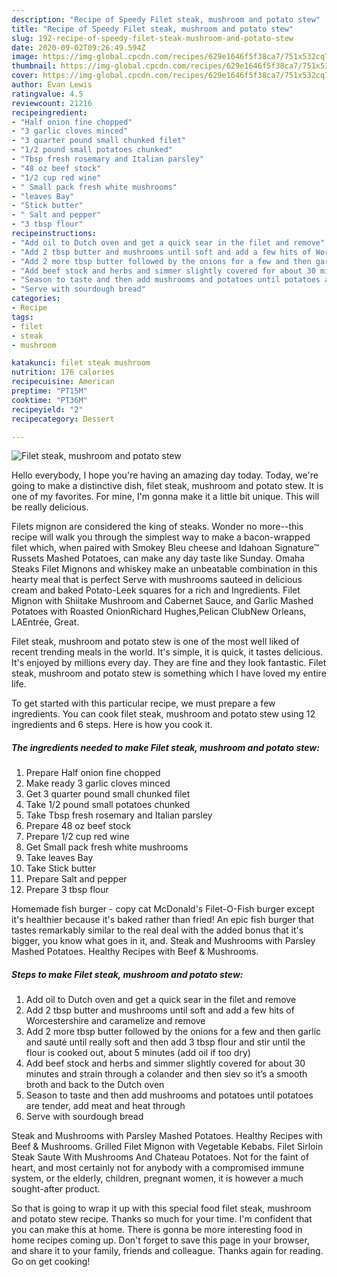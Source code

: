 ```yaml
---
description: "Recipe of Speedy Filet steak, mushroom and potato stew"
title: "Recipe of Speedy Filet steak, mushroom and potato stew"
slug: 192-recipe-of-speedy-filet-steak-mushroom-and-potato-stew
date: 2020-09-02T09:26:49.594Z
image: https://img-global.cpcdn.com/recipes/629e1646f5f38ca7/751x532cq70/filet-steak-mushroom-and-potato-stew-recipe-main-photo.jpg
thumbnail: https://img-global.cpcdn.com/recipes/629e1646f5f38ca7/751x532cq70/filet-steak-mushroom-and-potato-stew-recipe-main-photo.jpg
cover: https://img-global.cpcdn.com/recipes/629e1646f5f38ca7/751x532cq70/filet-steak-mushroom-and-potato-stew-recipe-main-photo.jpg
author: Evan Lewis
ratingvalue: 4.5
reviewcount: 21216
recipeingredient:
- "Half onion fine chopped"
- "3 garlic cloves minced"
- "3 quarter pound small chunked filet"
- "1/2 pound small potatoes chunked"
- "Tbsp fresh rosemary and Italian parsley"
- "48 oz beef stock"
- "1/2 cup red wine"
- " Small pack fresh white mushrooms"
- "leaves Bay"
- "Stick butter"
- " Salt and pepper"
- "3 tbsp flour"
recipeinstructions:
- "Add oil to Dutch oven and get a quick sear in the filet and remove"
- "Add 2 tbsp butter and mushrooms until soft and add a few hits of Worcestershire and caramelize and remove"
- "Add 2 more tbsp butter followed by the onions for a few and then garlic and sauté until really soft and then add 3 tbsp flour and stir until the flour is cooked out, about 5 minutes (add oil if too dry)"
- "Add beef stock and herbs and simmer slightly covered for about 30 minutes and strain through a colander and then siev so it’s a smooth broth and back to the Dutch oven"
- "Season to taste and then add mushrooms and potatoes until potatoes are tender, add meat and heat through"
- "Serve with sourdough bread"
categories:
- Recipe
tags:
- filet
- steak
- mushroom

katakunci: filet steak mushroom 
nutrition: 176 calories
recipecuisine: American
preptime: "PT15M"
cooktime: "PT36M"
recipeyield: "2"
recipecategory: Dessert

---
```



![Filet steak, mushroom and potato stew](https://img-global.cpcdn.com/recipes/629e1646f5f38ca7/751x532cq70/filet-steak-mushroom-and-potato-stew-recipe-main-photo.jpg)

Hello everybody, I hope you're having an amazing day today. Today, we're going to make a distinctive dish, filet steak, mushroom and potato stew. It is one of my favorites. For mine, I'm gonna make it a little bit unique. This will be really delicious.

Filets mignon are considered the king of steaks. Wonder no more--this recipe will walk you through the simplest way to make a bacon-wrapped filet which, when paired with Smokey Bleu cheese and Idahoan Signature™ Russets Mashed Potatoes, can make any day taste like Sunday. Omaha Steaks Filet Mignons and whiskey make an unbeatable combination in this hearty meal that is perfect Serve with mushrooms sauteed in delicious cream and baked Potato-Leek squares for a rich and Ingredients. Filet Mignon with Shiitake Mushroom and Cabernet Sauce, and Garlic Mashed Potatoes with Roasted OnionRichard Hughes,Pelican ClubNew Orleans, LAEntrée, Great.

Filet steak, mushroom and potato stew is one of the most well liked of recent trending meals in the world. It's simple, it is quick, it tastes delicious. It's enjoyed by millions every day. They are fine and they look fantastic. Filet steak, mushroom and potato stew is something which I have loved my entire life.


To get started with this particular recipe, we must prepare a few ingredients. You can cook filet steak, mushroom and potato stew using 12 ingredients and 6 steps. Here is how you cook it.

<!--inarticleads1-->

##### The ingredients needed to make Filet steak, mushroom and potato stew:

1. Prepare Half onion fine chopped
1. Make ready 3 garlic cloves minced
1. Get 3 quarter pound small chunked filet
1. Take 1/2 pound small potatoes chunked
1. Take Tbsp fresh rosemary and Italian parsley
1. Prepare 48 oz beef stock
1. Prepare 1/2 cup red wine
1. Get  Small pack fresh white mushrooms
1. Take leaves Bay
1. Take Stick butter
1. Prepare  Salt and pepper
1. Prepare 3 tbsp flour


Homemade fish burger - copy cat McDonald&#39;s Filet-O-Fish burger except it&#39;s healthier because it&#39;s baked rather than fried! An epic fish burger that tastes remarkably similar to the real deal with the added bonus that it&#39;s bigger, you know what goes in it, and. Steak and Mushrooms with Parsley Mashed Potatoes. Healthy Recipes with Beef &amp; Mushrooms. 

<!--inarticleads2-->

##### Steps to make Filet steak, mushroom and potato stew:

1. Add oil to Dutch oven and get a quick sear in the filet and remove
1. Add 2 tbsp butter and mushrooms until soft and add a few hits of Worcestershire and caramelize and remove
1. Add 2 more tbsp butter followed by the onions for a few and then garlic and sauté until really soft and then add 3 tbsp flour and stir until the flour is cooked out, about 5 minutes (add oil if too dry)
1. Add beef stock and herbs and simmer slightly covered for about 30 minutes and strain through a colander and then siev so it’s a smooth broth and back to the Dutch oven
1. Season to taste and then add mushrooms and potatoes until potatoes are tender, add meat and heat through
1. Serve with sourdough bread


Steak and Mushrooms with Parsley Mashed Potatoes. Healthy Recipes with Beef &amp; Mushrooms. Grilled Filet Mignon with Vegetable Kebabs. Filet Sirloin Steak Saute With Mushrooms And Chateau Potatoes. Not for the faint of heart, and most certainly not for anybody with a compromised immune system, or the elderly, children, pregnant women, it is however a much sought-after product. 

So that is going to wrap it up with this special food filet steak, mushroom and potato stew recipe. Thanks so much for your time. I'm confident that you can make this at home. There is gonna be more interesting food in home recipes coming up. Don't forget to save this page in your browser, and share it to your family, friends and colleague. Thanks again for reading. Go on get cooking!
